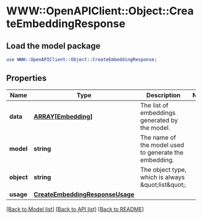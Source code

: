 # WWW::OpenAPIClient::Object::CreateEmbeddingResponse

## Load the model package
```perl
use WWW::OpenAPIClient::Object::CreateEmbeddingResponse;
```

## Properties
Name | Type | Description | Notes
------------ | ------------- | ------------- | -------------
**data** | [**ARRAY[Embedding]**](Embedding.md) | The list of embeddings generated by the model. | 
**model** | **string** | The name of the model used to generate the embedding. | 
**object** | **string** | The object type, which is always \&quot;list\&quot;. | 
**usage** | [**CreateEmbeddingResponseUsage**](CreateEmbeddingResponseUsage.md) |  | 

[[Back to Model list]](../README.md#documentation-for-models) [[Back to API list]](../README.md#documentation-for-api-endpoints) [[Back to README]](../README.md)


